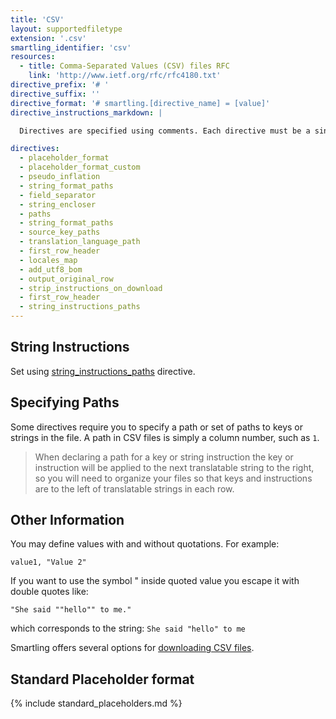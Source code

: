 ```yaml
---
title: 'CSV'
layout: supportedfiletype
extension: '.csv'
smartling_identifier: 'csv'
resources: 
  - title: Comma-Separated Values (CSV) files RFC
    link: 'http://www.ietf.org/rfc/rfc4180.txt'
directive_prefix: '# '
directive_suffix: ''
directive_format: '# smartling.[directive_name] = [value]'
directive_instructions_markdown: |

  Directives are specified using comments. Each directive must be a single comment on one line, and there should not be any inline trailing symbols after the directive. The directives must be defined at the top of the file, ahead of the csv content.

directives:
  - placeholder_format
  - placeholder_format_custom
  - pseudo_inflation
  - string_format_paths
  - field_separator
  - string_encloser
  - paths
  - string_format_paths
  - source_key_paths
  - translation_language_path
  - first_row_header
  - locales_map
  - add_utf8_bom
  - output_original_row
  - strip_instructions_on_download
  - first_row_header
  - string_instructions_paths
---
```


## String Instructions

Set using [string_instructions_paths](#string_instructions_paths) directive.

## Specifying Paths

Some directives require you to specify a path or set of paths to keys or strings in the file. A path in CSV files is simply a column number, such as `1`.

> When declaring a path for a key or string instruction the key or instruction will be applied to the next translatable string to the right, so you will need to organize your files so that keys and instructions are to the left of translatable strings in each row.

## Other Information

You may define values with and without quotations. For example:

~~~
value1, "Value 2"
~~~

If you want to use the symbol " inside quoted value you escape it with double quotes like:

~~~
"She said ""hello"" to me."
~~~

which corresponds to the string: `She said "hello" to me`

Smartling offers several options for [downloading CSV files](/developers/files/csv-download-options/).

## Standard Placeholder format

{% include standard_placeholders.md %} 